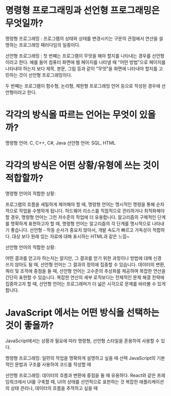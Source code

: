 # 명령형 프로그래밍과 선언형 프로그래밍은 무엇일까?

명령형 프로그래밍 : 프로그램의 상태와 상태를 변경시키는 구문의 관점에서 연산을 설명하는 프로그래밍 패러다임의 일종이다.

선언형 프로그래밍 : 
첫 번째는 프로그램이 무엇을 해야 할지를 나타내는 경우를 선언형이라고 한다. 
예를 들어 컴퓨터 화면에 웹 페이지를 나타낼 때 "어떤 방법"으로 페이지를 나타내야 하는지 보다 제목, 본문, 그림 등과 같이 "무엇"을 화면에 나타내야 할지를 고민하는 것이 선언형 프로그래밍이다.

두 번째는 프로그램이 함수형, 논리형, 제한형 프로그래밍 언어 등으로 작성된 경우에 선언형이라고 한다. 

# 각각의 방식을 따르는 언어는 무엇이 있을까?

명령형 언어: C, C++, C#, Java
선언형 언어: SQL, HTML

# 각각의 방식은 어떤 상황/유형에 쓰는 것이 적합할까?

명령형 언어의 적합한 상황:

프로그램의 흐름을 세밀하게 제어해야 할 때, 명령형 언어는 명시적인 명령을 통해 순차적으로 작업을 수행하게 됩니다.
하드웨어 리소스를 직접적으로 관리하거나 최적화해야 할 경우, 명령형 언어는 그런 저수준의 작업에 더 유용합니다.
알고리즘의 구체적인 단계를 명확하게 표현하고자 할 때, 명령형 언어는 알고리즘의 각 단계를 명시적으로 나타내기 좋습니다.
선언형 - 작동 순서가 중요치 않아서, 개발 속도가 빠르고 가독성이 적합하다.
대상 보다 원래 있는 자료에 대해 표시하는 HTML과 같은 느낌~

선언형 언어의 적합한 상황:

어떤 결과를 얻고자 하는지는 알지만, 그 결과를 얻기 위한 과정이나 방법에 대해 신경 쓰지 않아도 될 때, 선언형 언어는 그 결과의 정의에 집중할 수 있습니다.
데이터의 변환, 쿼리 및 조작에 중점을 둘 때, 선언형 언어는 고수준의 추상화를 제공하여 복잡한 연산을 간단히 표현할 수 있습니다.
복잡한 연산의 세부 로직보다는 전체적인 문제 해결 전략에 집중하고자 할 때, 선언형 언어는 프로그래머가 더 넓은 시각으로 문제를 바라볼 수 있게 합니다.

# JavaScript 에서는 어떤 방식을 선택하는 것이 좋을까?

JavaScript에서는 상황과 필요에 따라 명령형, 선언형 스타일을 혼용하여 사용할 수 있다. 

명령형 프로그래밍:
일련의 작업을 명확하게 설명하고 싶을 때 선택
JavaScript의 기본적인 문법과 구조를 사용하여 코드를 작성할 때 

선언형 프로그래밍:
데이터의 흐름과 변환에 중점을 둘 때 유용하다.
React와 같은 프레임워크에서 UI를 구축할 때, UI의 상태를 선언적으로 표현하는 것
복잡한 애플리케이션의 상태 관리나, 데이터의 흐름을 추적하고 싶을 때